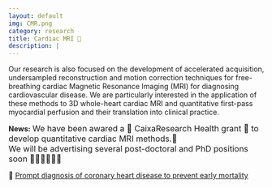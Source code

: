 ```yaml
---
layout: default
img: CMR.png
category: research
title: Cardiac MRI 🧲
description: |
---
```

  Our research is also focused on the development of accelerated acquisition, undersampled reconstruction and motion correction techniques for free-breathing cardiac Magnetic Resonance Imaging (MRI) for diagnosing cardiovascular disease. We are particularly interested in the application of these methods to 3D whole-heart cardiac MRI and quantitative first-pass myocardial perfusion and their translation into clinical practice.
 

**News:** <font size="3"> We have been awared a 🌟 CaixaResearch Health grant 🌟 to develop quantitative cardiac MRI methods.🎉 </font>  <br />
<font size="3"> We will be advertising several post-doctoral and PhD positions soon 👩🏽‍⚕️👩🏻‍💻 </font> 

🔗 [Prompt diagnosis of coronary heart disease to prevent early mortality](https://fundacionlacaixa.org/en/caixaresearch-health-research-call-2022-project-coronary-heart-disease)
